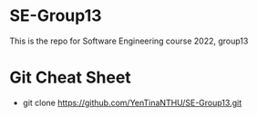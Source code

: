 # SE-Group13
This is the repo for Software Engineering course 2022, group13
# Git Cheat Sheet
- git clone https://github.com/YenTinaNTHU/SE-Group13.git
